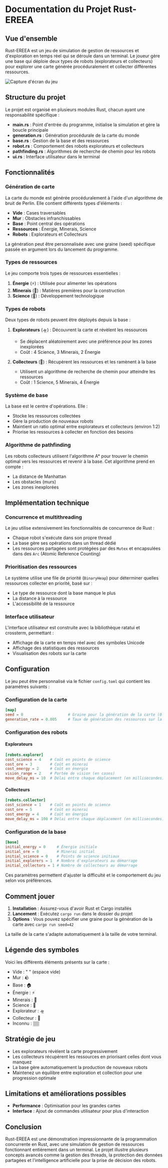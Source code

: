 # Documentation du Projet Rust-EREEA

## Vue d'ensemble

Rust-EREEA est un jeu de simulation de gestion de ressources et d'exploration en temps réel qui se déroule dans un terminal. Le joueur gère une base qui déploie deux types de robots (explorateurs et collecteurs) pour explorer une carte générée procéduralement et collecter différentes ressources.

![Capture d'écran du jeu](screenshots/Game.png)

## Structure du projet

Le projet est organisé en plusieurs modules Rust, chacun ayant une responsabilité spécifique :

- **main.rs** : Point d'entrée du programme, initialise la simulation et gère la boucle principale
- **generation.rs** : Génération procédurale de la carte du monde
- **base.rs** : Gestion de la base et des ressources
- **robot.rs** : Comportement des robots explorateurs et collecteurs
- **pathfinding.rs** : Algorithmes de recherche de chemin pour les robots
- **ui.rs** : Interface utilisateur dans le terminal

## Fonctionnalités

### Génération de carte

La carte du monde est générée procéduralement à l'aide d'un algorithme de bruit de Perlin. Elle contient différents types d'éléments :

- **Vide** : Cases traversables
- **Mur** : Obstacles infranchissables
- **Base** : Point central des opérations
- **Ressources** : Énergie, Minerais, Science
- **Robots** : Explorateurs et Collecteurs

La génération peut être personnalisée avec une graine (seed) spécifique passée en argument lors du lancement du programme.

### Types de ressources

Le jeu comporte trois types de ressources essentielles :

1. **Énergie** (⚡) : Utilisée pour alimenter les opérations
2. **Minerais** (💎) : Matières premières pour la construction
3. **Science** (🧪) : Développement technologique

### Types de robots

Deux types de robots peuvent être déployés depuis la base :

1. **Explorateurs** (🛸) : Découvrent la carte et révèlent les ressources
   - Se déplacent aléatoirement avec une préférence pour les zones inexplorées
   - Coût : 4 Science, 3 Minerais, 2 Énergie

2. **Collecteurs** (🤖) : Récupèrent les ressources et les ramènent à la base
   - Utilisent un algorithme de recherche de chemin pour atteindre les ressources
   - Coût : 1 Science, 5 Minerais, 4 Énergie

### Système de base

La base est le centre d'opérations. Elle :
- Stocke les ressources collectées
- Gère la production de nouveaux robots
- Maintient un ratio optimal entre explorateurs et collecteurs (environ 1:2)
- Priorise les ressources à collecter en fonction des besoins

### Algorithme de pathfinding

Les robots collecteurs utilisent l'algorithme A* pour trouver le chemin optimal vers les ressources et revenir à la base. Cet algorithme prend en compte :
- La distance de Manhattan
- Les obstacles (murs)
- Les zones inexplorées

## Implémentation technique

### Concurrence et multithreading

Le jeu utilise extensivement les fonctionnalités de concurrence de Rust :
- Chaque robot s'exécute dans son propre thread
- La base gère ses opérations dans un thread dédié
- Les ressources partagées sont protégées par des `Mutex` et encapsulées dans des `Arc` (Atomic Reference Counting)

### Prioritisation des ressources

Le système utilise une file de priorité (`BinaryHeap`) pour déterminer quelles ressources collecter en priorité, basé sur :
- Le type de ressource dont la base manque le plus
- La distance à la ressource
- L'accessibilité de la ressource

### Interface utilisateur

L'interface utilisateur est construite avec la bibliothèque ratatui et crossterm, permettant :
- Affichage de la carte en temps réel avec des symboles Unicode
- Affichage des statistiques des ressources
- Visualisation des robots sur la carte

## Configuration

Le jeu peut être personnalisé via le fichier `config.toml` qui contient les paramètres suivants :

### Configuration de la carte
```toml
[map]
seed = 0                    # Graine pour la génération de la carte (0 par défaut)
generation_rate = 0.005     # Taux de génération des ressources sur la carte (0.5%)
```

### Configuration des robots

#### Explorateurs
```toml
[robots.explorer]
cost_science = 4    # Coût en points de science
cost_ore = 3        # Coût en minerai
cost_energy = 2     # Coût en énergie
vision_range = 2    # Portée de vision (en cases)
move_delay_ms = 10  # Délai entre chaque déplacement (en millisecondes)
```

#### Collecteurs
```toml
[robots.collector]
cost_science = 1    # Coût en points de science
cost_ore = 5        # Coût en minerai
cost_energy = 4     # Coût en énergie
move_delay_ms = 100 # Délai entre chaque déplacement (en millisecondes)
```

### Configuration de la base
```toml
[base]
initial_energy = 0     # Énergie initiale
initial_ore = 0        # Minerai initial
initial_science = 0    # Points de science initiaux
initial_explorers = 1  # Nombre d'explorateurs au démarrage
initial_collectors = 1 # Nombre de collecteurs au démarrage
```

Ces paramètres permettent d'ajuster la difficulté et le comportement du jeu selon vos préférences.

## Comment jouer

1. **Installation** : Assurez-vous d'avoir Rust et Cargo installés
2. **Lancement** : Exécutez `cargo run` dans le dossier du projet
3. **Options** : Vous pouvez spécifier une graine pour la génération de la carte avec `cargo run seed=42`

La taille de la carte s'adapte automatiquement à la taille de votre terminal.

## Légende des symboles

Voici les différents éléments présents sur la carte :
- Vide : "  " (espace vide)
- Mur : 🪨
- Base : 🏠
- Énergie : ⚡
- Minerais : 💎
- Science : 🧪
- Explorateur : 🛸
- Collecteur : 🤖
- Inconnu : ▒▒

## Stratégie de jeu

- Les explorateurs révèlent la carte progressivement
- Les collecteurs récupèrent les ressources en priorisant celles dont vous manquez
- La base gère automatiquement la production de nouveaux robots
- Maintenez un équilibre entre exploration et collection pour une progression optimale

## Limitations et améliorations possibles

- **Performance** : Optimisation pour les grandes cartes
- **Interface** : Ajout de commandes utilisateur pour plus d'interaction

## Conclusion

Rust-EREEA est une démonstration impressionnante de la programmation concurrente en Rust, avec une simulation de gestion de ressources fonctionnant entièrement dans un terminal. Le projet illustre plusieurs concepts avancés comme la gestion des threads, la protection des données partagées et l'intelligence artificielle pour la prise de décision des robots.